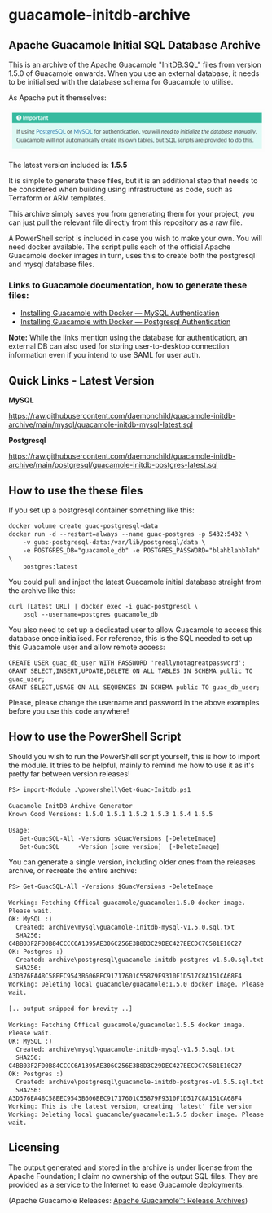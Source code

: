 
# guacamole-initdb-archive
## Apache Guacamole Initial SQL Database Archive

 This is an archive of the Apache Guacamole "InitDB.SQL" files from version 1.5.0 of Guacamole onwards. When you use an external database, it needs to be initialised with the database schema for Guacamole to utilise.

As Apache put it themselves:

![Apache's Note](https://github.com/daemonchild/guacamole-initdb-archive/blob/main/docs/apache-important-note.png)
 
The latest version included is: **1.5.5**

It is simple to generate these files, but it is an additional step that needs to be considered when building using infrastructure as code, such as Terraform or ARM templates.

This archive simply saves you from generating them for your project; you can just pull the relevant file directly from this repository as a raw file.

A PowerShell script is included in case you wish to make your own. You will need docker available. The script pulls each of the official Apache Guacamole docker images in turn, uses this to create both the postgresql and mysql database files.

### Links to Guacamole documentation, how to generate these files:
- [Installing Guacamole with Docker — MySQL Authentication](https://guacamole.apache.org/doc/gug/guacamole-docker.html#mysql-authentication)
- [Installing Guacamole with Docker — Postgresql Authentication](https://guacamole.apache.org/doc/gug/guacamole-docker.html#postgresql-authentication)

**Note:**
While the links mention using the database for authentication, an external DB can also used for storing user-to-desktop connection information even if you intend to use SAML for user auth.





## Quick Links - Latest Version

**MySQL**

https://raw.githubusercontent.com/daemonchild/guacamole-initdb-archive/main/mysql/guacamole-initdb-mysql-latest.sql


**Postgresql**

https://raw.githubusercontent.com/daemonchild/guacamole-initdb-archive/main/postgresql/guacamole-initdb-postgres-latest.sql

 

## How to use the these files

If you set up a postgresql container something like this:

```
docker volume create guac-postgresql-data
docker run -d --restart=always --name guac-postgres -p 5432:5432 \
	-v guac-postgresql-data:/var/lib/postgresql/data \
	-e POSTGRES_DB="guacamole_db" -e POSTGRES_PASSWORD="blahblahblah" \
	postgres:latest
```

You could pull and inject the latest Guacamole initial database straight from the archive like this:
```
curl [Latest URL] | docker exec -i guac-postgresql \ 
	psql --username=postgres guacamole_db
```

You also need to set up a dedicated user to allow Guacamole to access this database once initialised. For reference, this is the SQL needed to set up this Guacamole user and allow remote access:
```
CREATE USER guac_db_user WITH PASSWORD 'reallynotagreatpassword';
GRANT SELECT,INSERT,UPDATE,DELETE ON ALL TABLES IN SCHEMA public TO guac_user;
GRANT SELECT,USAGE ON ALL SEQUENCES IN SCHEMA public TO guac_db_user;
```
Please, please change the username and password in the above examples before you use this code anywhere!


## How to use the PowerShell Script
Should you wish to run the PowerShell script yourself, this is how to import the module. It tries to be helpful, mainly to remind me how to use it as it's pretty far between version releases!

```
PS> import-Module .\powershell\Get-Guac-Initdb.ps1

Guacamole InitDB Archive Generator
Known Good Versions: 1.5.0 1.5.1 1.5.2 1.5.3 1.5.4 1.5.5

Usage: 
   Get-GuacSQL-All -Versions $GuacVersions [-DeleteImage]
   Get-GuacSQL     -Version [some version]  [-DeleteImage]
```
You can generate a single version, including older ones from the releases archive, or recreate the entire archive:
```
PS> Get-GuacSQL-All -Versions $GuacVersions -DeleteImage

Working: Fetching Offical guacamole/guacamole:1.5.0 docker image. Please wait.
OK: MySQL :)
  Created: archive\mysql\guacamole-initdb-mysql-v1.5.0.sql.txt
  SHA256: C4BB03F2FD0B84CCCC6A1395AE306C256E3B8D3C29DEC427EECDC7C581E10C27
OK: Postgres :)
  Created: archive\postgresql\guacamole-initdb-postgres-v1.5.0.sql.txt
  SHA256: A3D376EA48C58EEC9543B606BEC91717601C55879F9310F1D517C8A151CA68F4
Working: Deleting local guacamole/guacamole:1.5.0 docker image. Please wait.

[.. output snipped for brevity ..]

Working: Fetching Offical guacamole/guacamole:1.5.5 docker image. Please wait.
OK: MySQL :)
  Created: archive\mysql\guacamole-initdb-mysql-v1.5.5.sql.txt
  SHA256: C4BB03F2FD0B84CCCC6A1395AE306C256E3B8D3C29DEC427EECDC7C581E10C27
OK: Postgres :)
  Created: archive\postgresql\guacamole-initdb-postgres-v1.5.5.sql.txt
  SHA256: A3D376EA48C58EEC9543B606BEC91717601C55879F9310F1D517C8A151CA68F4
Working: This is the latest version, creating 'latest' file version
Working: Deleting local guacamole/guacamole:1.5.5 docker image. Please wait.  

```



## Licensing
The output generated and stored in the archive is under license from the Apache Foundation; I claim no ownership of the output SQL files. They are provided as a service to the Internet to ease Guacamole deployments. 

(Apache Guacamole Releases: [Apache Guacamole™: Release Archives](https://guacamole.apache.org/releases/))